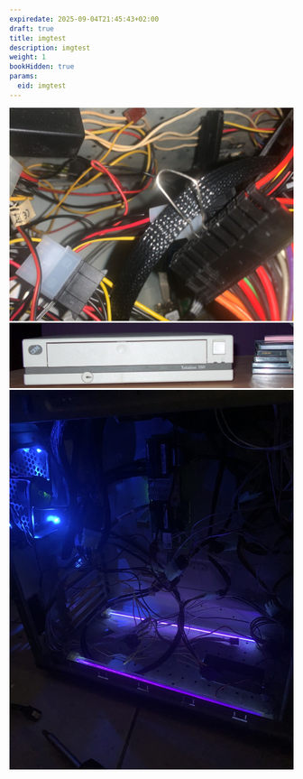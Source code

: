 ```yaml
---
expiredate: 2025-09-04T21:45:43+02:00
draft: true
title: imgtest
description: imgtest
weight: 1
bookHidden: true
params:
  eid: imgtest
---
```


![zap](zap.jpg)
![wide](wide.jpg)
![big](bigimg.jpg)
